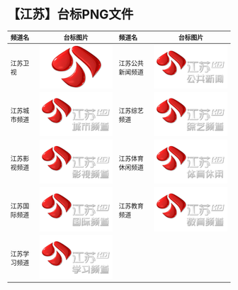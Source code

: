 # 【江苏】台标PNG文件
|频道名|台标图片|频道名|台标图片|
|:---|:---:|:---|:---:|
|江苏卫视|<img src="https://raw.githubusercontent.com/liuyilong80880/tvlog/main/img/Jiangsu.png">|江苏公共新闻频道|<img src="https://raw.githubusercontent.com/liuyilong80880/tvlog/main/img/Jiangsu1.png">|
|江苏城市频道|<img src="https://raw.githubusercontent.com/liuyilong80880/tvlog/main/img/Jiangsu2.png">|江苏综艺频道|<img src="https://raw.githubusercontent.com/liuyilong80880/tvlog/main/img/Jiangsu3.png">|
|江苏影视频道|<img src="https://raw.githubusercontent.com/liuyilong80880/tvlog/main/img/Jiangsu4.png">|江苏体育休闲频道|<img src="https://raw.githubusercontent.com/liuyilong80880/tvlog/main/img/Jiangsu5.png">|
|江苏国际频道|<img src="https://raw.githubusercontent.com/liuyilong80880/tvlog/main/img/Jiangsu6.png">|江苏教育频道|<img src="https://raw.githubusercontent.com/liuyilong80880/tvlog/main/img/Jiangsu7.png">|
|江苏学习频道|<img src="https://raw.githubusercontent.com/liuyilong80880/tvlog/main/img/Jiangsu8.png">|
